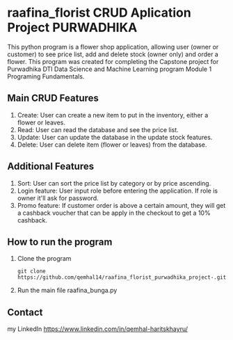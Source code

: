 # raafina_florist CRUD Aplication Project PURWADHIKA
This python program is a flower shop application, allowing user (owner or customer) to see price list, add and delete stock (owner only) and order a flower. This program was created for completing the Capstone project for Purwadhika DTI Data Science and Machine Learning program Module 1 Programing Fundamentals.

## Main CRUD Features

1. Create:
   User can create a new item to put in the inventory, either a flower or leaves.
2. Read:
   User can read the database and see the price list.
3. Update:
   User can update the database in the update stock features.
4. Delete:
   User can delete item (flower or leaves) from the database.

## Additional Features

1. Sort:
   User can sort the price list by category or by price ascending.
2. Login feature:
   User input role before entering the application. If role is owner it'll ask for password.
3. Promo feature:
   If customer order is above a certain amount, they will get a cashback voucher that can be apply in the checkout to get a 10% cashback.

## How to run the program

1. Clone the program
   ```
   git clone https://github.com/qemhal14/raafina_florist_purwadhika_project-.git
   ```
3. Run the main file raafina_bunga.py

## Contact

my LinkedIn https://www.linkedin.com/in/qemhal-haritskhayru/

   
